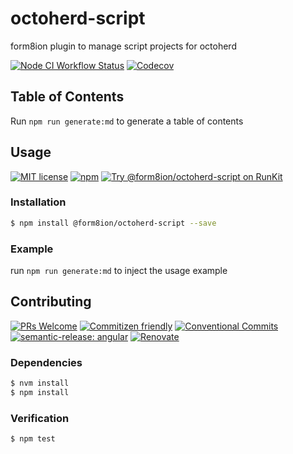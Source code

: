 # octoherd-script

form8ion plugin to manage script projects for octoherd

<!--status-badges start -->

[![Node CI Workflow Status][github-actions-ci-badge]][github-actions-ci-link]
[![Codecov][coverage-badge]][coverage-link]

<!--status-badges end -->

## Table of Contents

Run `npm run generate:md` to generate a table of contents

## Usage

<!--consumer-badges start -->

[![MIT license][license-badge]][license-link]
[![npm][npm-badge]][npm-link]
[![Try @form8ion/octoherd-script on RunKit][runkit-badge]][runkit-link]

<!--consumer-badges end -->

### Installation

```sh
$ npm install @form8ion/octoherd-script --save
```

### Example

run `npm run generate:md` to inject the usage example

## Contributing

<!--contribution-badges start -->

[![PRs Welcome][PRs-badge]][PRs-link]
[![Commitizen friendly][commitizen-badge]][commitizen-link]
[![Conventional Commits][commit-convention-badge]][commit-convention-link]
[![semantic-release: angular][semantic-release-badge]][semantic-release-link]
[![Renovate][renovate-badge]][renovate-link]

<!--contribution-badges end -->

### Dependencies

```sh
$ nvm install
$ npm install
```

### Verification

```sh
$ npm test
```

[PRs-link]: http://makeapullrequest.com

[PRs-badge]: https://img.shields.io/badge/PRs-welcome-brightgreen.svg

[commitizen-link]: http://commitizen.github.io/cz-cli/

[commitizen-badge]: https://img.shields.io/badge/commitizen-friendly-brightgreen.svg

[commit-convention-link]: https://conventionalcommits.org

[commit-convention-badge]: https://img.shields.io/badge/Conventional%20Commits-1.0.0-yellow.svg

[semantic-release-link]: https://github.com/semantic-release/semantic-release

[semantic-release-badge]: https://img.shields.io/badge/semantic--release-angular-e10079?logo=semantic-release

[renovate-link]: https://renovatebot.com

[renovate-badge]: https://img.shields.io/badge/renovate-enabled-brightgreen.svg?logo=renovatebot

[github-actions-ci-link]: https://github.com/form8ion/octoherd-script/actions?query=workflow%3A%22Node.js+CI%22+branch%3Amaster

[github-actions-ci-badge]: https://github.com/form8ion/octoherd-script/workflows/Node.js%20CI/badge.svg

[coverage-link]: https://codecov.io/github/form8ion/octoherd-script

[coverage-badge]: https://img.shields.io/codecov/c/github/form8ion/octoherd-script?logo=codecov

[license-link]: LICENSE

[license-badge]: https://img.shields.io/github/license/form8ion/octoherd-script.svg

[npm-link]: https://www.npmjs.com/package/@form8ion/octoherd-script

[npm-badge]: https://img.shields.io/npm/v/@form8ion/octoherd-script?logo=npm

[runkit-link]: https://npm.runkit.com/@form8ion/octoherd-script

[runkit-badge]: https://badge.runkitcdn.com/@form8ion/octoherd-script.svg
